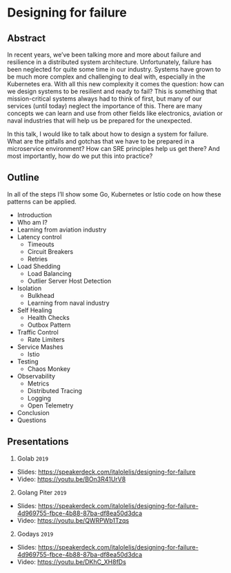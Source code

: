 # Designing for failure

## Abstract

In recent years, we’ve been talking more and more about failure and
resilience in a distributed system architecture. Unfortunately, failure has
been neglected for quite some time in our industry. Systems have grown to
be much more complex and challenging to deal with, especially in the
Kubernetes era. With all this new complexity it comes the question: how can
we design systems to be resilient and ready to fail?
This is something that mission-critical systems always had to think of first,
but many of our services (until today) neglect the importance of this. There
are many concepts we can learn and use from other fields like electronics,
aviation or naval industries that will help us be prepared for the unexpected.

In this talk, I would like to talk about how to design a system for failure.
What are the pitfalls and gotchas that we have to be prepared in a
microservice environment? How can SRE principles help us get there? And
most importantly, how do we put this into practice?

## Outline

In all of the steps I’ll show some Go, Kubernetes or Istio code on how these
patterns can be applied.

* Introduction
* Who am I?
* Learning from aviation industry
* Latency control
    * Timeouts
    * Circuit Breakers
    * Retries
* Load Shedding
    * Load Balancing
    * Outlier Server Host Detection
* Isolation
    * Bulkhead
    * Learning from naval industry
* Self Healing
    * Health Checks
    * Outbox Pattern
* Traffic Control
    * Rate Limiters
* Service Mashes
    * Istio
* Testing
    * Chaos Monkey
* Observability
    * Metrics
    * Distributed Tracing
    * Logging
    * Open Telemetry
* Conclusion
* Questions

## Presentations

1. Golab `2019`
- Slides: https://speakerdeck.com/italolelis/designing-for-failure
- Video: https://youtu.be/BOn3R41UrV8

2. Golang Piter `2019`
- Slides: https://speakerdeck.com/italolelis/designing-for-failure-4d969755-fbce-4b88-87ba-df8ea50d3dca
- Video: https://youtu.be/QWRPWb1Tzqs

2. Godays `2019`
- Slides: https://speakerdeck.com/italolelis/designing-for-failure-4d969755-fbce-4b88-87ba-df8ea50d3dca
- Video: https://youtu.be/DKhC_XH8fDs

